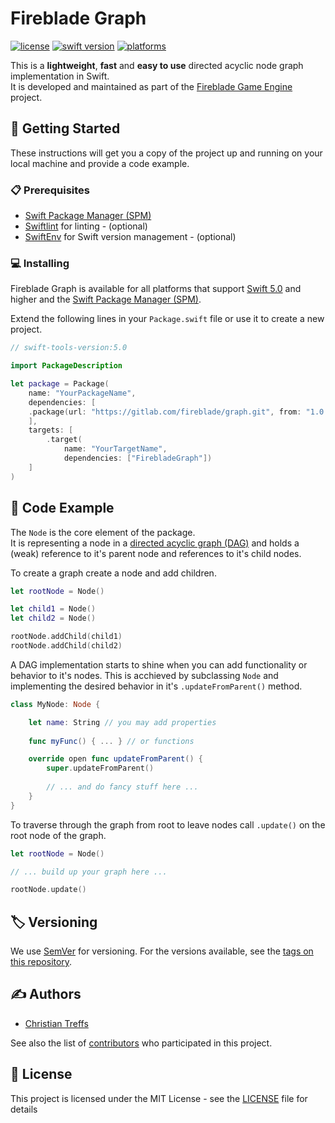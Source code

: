 # Fireblade Graph

<!--[![Build Status](<#TODO#>)](<#TODO#>)-->
[![license](https://img.shields.io/badge/license-MIT-brightgreen.svg)](LICENSE)
[![swift version](https://img.shields.io/badge/swift-5.0-brightgreen.svg)](#)
[![platforms](https://img.shields.io/badge/platforms-%20macOS%20|%20iOS%20|%20tvOS%20|%20watchOS%20|%20linux%20-brightgreen.svg)](#)

This is a **lightweight**, **fast** and **easy to use** directed acyclic node graph implementation in Swift.    
It is developed and maintained as part of the [Fireblade Game Engine](https://github.com/fireblade-engine) project.

## 🚀 Getting Started

These instructions will get you a copy of the project up and running on your local machine and provide a code example.

### 📋 Prerequisites

* [Swift Package Manager (SPM)](https://github.com/apple/swift-package-manager)
* [Swiftlint](https://github.com/realm/SwiftLint) for linting - (optional)
* [SwiftEnv](https://swiftenv.fuller.li/) for Swift version management - (optional)

### 💻 Installing

Fireblade Graph is available for all platforms that support [Swift 5.0](https://swift.org/) and higher and the [Swift Package Manager (SPM)](https://github.com/apple/swift-package-manager).

Extend the following lines in your `Package.swift` file or use it to create a new project.

```swift
// swift-tools-version:5.0

import PackageDescription

let package = Package(
    name: "YourPackageName",
    dependencies: [
    .package(url: "https://gitlab.com/fireblade/graph.git", from: "1.0.2")
    ],
    targets: [
        .target(
            name: "YourTargetName",
            dependencies: ["FirebladeGraph"])
    ]
)

```

## 📝 Code Example

The `Node` is the core element of the package.   
It is representing a node in a [directed acyclic graph (DAG)](https://en.wikipedia.org/wiki/Directed_acyclic_graph)  and holds a (weak) reference to it's parent node and references to it's child nodes.

To create a graph create a node and add children.

```swift
let rootNode = Node()

let child1 = Node()
let child2 = Node()

rootNode.addChild(child1)
rootNode.addChild(child2)

```

A DAG implementation starts to shine when you can add functionality or behavior to it's nodes.
This is acchieved by subclassing `Node` and implementing the desired behavior in it's `.updateFromParent()` method.

```swift
class MyNode: Node {

	let name: String // you may add properties
	
	func myFunc() { ... } // or functions

    override open func updateFromParent() {
        super.updateFromParent()
    
        // ... and do fancy stuff here ...
    }
}

```

To traverse through the graph from root to leave nodes call `.update()` on the root node of the graph.

```swift
let rootNode = Node()

// ... build up your graph here ...

rootNode.update()

```


## 🏷️ Versioning

We use [SemVer](http://semver.org/) for versioning. For the versions available, see the [tags on this repository](tags). 

## ✍️ Authors

* [Christian Treffs](https://github.com/ctreffs)

See also the list of [contributors](<#TODO#>) who participated in this project.

## 🔏 License

This project is licensed under the MIT License - see the [LICENSE](LICENSE) file for details
